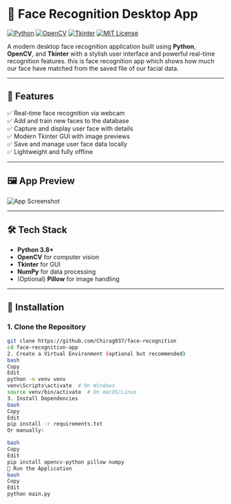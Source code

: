 # 👤 Face Recognition Desktop App

[![Python](https://img.shields.io/badge/Python-3.8%2B-blue?logo=python&logoColor=white)](https://www.python.org/)
[![OpenCV](https://img.shields.io/badge/OpenCV-4.x-green?logo=opencv)](https://opencv.org/)
[![Tkinter](https://img.shields.io/badge/Tkinter-GUI-orange)](https://wiki.python.org/moin/TkInter)
[![MIT License](https://img.shields.io/badge/License-MIT-lightgrey.svg)](LICENSE)

A modern desktop face recognition application built using **Python**, **OpenCV**, and **Tkinter** with a stylish user interface and powerful real-time recognition features.
this is face recognition app which shows how much our face have matched from the saved file of our facial data.

---

## 🌟 Features

✅ Real-time face recognition via webcam  
✅ Add and train new faces to the database  
✅ Capture and display user face with details  
✅ Modern Tkinter GUI with image previews  
✅ Save and manage user face data locally  
✅ Lightweight and fully offline  

---

## 🖼️ App Preview

<!-- Add your own screenshot or gif here -->
![App Screenshot](assets/screenshot.png)

---

## 🛠️ Tech Stack

- **Python 3.8+**
- **OpenCV** for computer vision
- **Tkinter** for GUI
- **NumPy** for data processing
- (Optional) **Pillow** for image handling

---

## 🔧 Installation

### 1. Clone the Repository

```bash
git clone https://github.com/Chirag037/face-recognition
cd face-recognition-app
2. Create a Virtual Environment (optional but recommended)
bash
Copy
Edit
python -m venv venv
venv\Scripts\activate  # On Windows
source venv/bin/activate  # On macOS/Linux
3. Install Dependencies
bash
Copy
Edit
pip install -r requirements.txt
Or manually:

bash
Copy
Edit
pip install opencv-python pillow numpy
🚀 Run the Application
bash
Copy
Edit
python main.py
